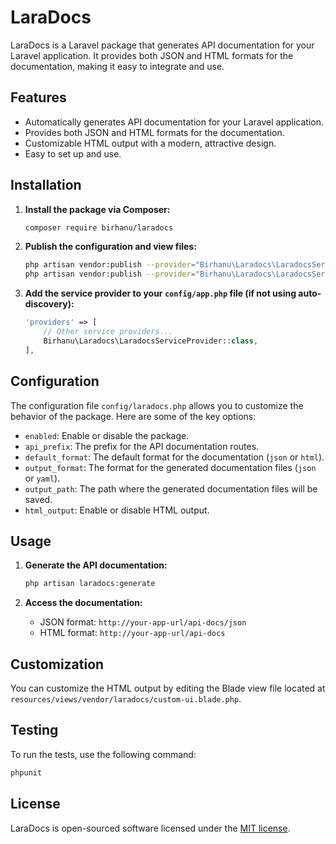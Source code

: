 # LaraDocs

LaraDocs is a Laravel package that generates API documentation for your Laravel application. It provides both JSON and HTML formats for the documentation, making it easy to integrate and use.

## Features

- Automatically generates API documentation for your Laravel application.
- Provides both JSON and HTML formats for the documentation.
- Customizable HTML output with a modern, attractive design.
- Easy to set up and use.

## Installation

1. **Install the package via Composer:**

    ```bash
    composer require birhanu/laradocs
    ```

2. **Publish the configuration and view files:**

    ```bash
    php artisan vendor:publish --provider="Birhanu\Laradocs\LaradocsServiceProvider" --tag="config"
    php artisan vendor:publish --provider="Birhanu\Laradocs\LaradocsServiceProvider" --tag="views"
    ```

3. **Add the service provider to your `config/app.php` file (if not using auto-discovery):**

    ```php
    'providers' => [
        // Other service providers...
        Birhanu\Laradocs\LaradocsServiceProvider::class,
    ],
    ```

## Configuration

The configuration file `config/laradocs.php` allows you to customize the behavior of the package. Here are some of the key options:

- `enabled`: Enable or disable the package.
- `api_prefix`: The prefix for the API documentation routes.
- `default_format`: The default format for the documentation (`json` or `html`).
- `output_format`: The format for the generated documentation files (`json` or `yaml`).
- `output_path`: The path where the generated documentation files will be saved.
- `html_output`: Enable or disable HTML output.

## Usage

1. **Generate the API documentation:**

    ```bash
    php artisan laradocs:generate
    ```

2. **Access the documentation:**

    - JSON format: `http://your-app-url/api-docs/json`
    - HTML format: `http://your-app-url/api-docs`

## Customization

You can customize the HTML output by editing the Blade view file located at `resources/views/vendor/laradocs/custom-ui.blade.php`.

## Testing

To run the tests, use the following command:

```bash
phpunit
```

## License

LaraDocs is open-sourced software licensed under the [MIT license](https://opensource.org/licenses/MIT).
